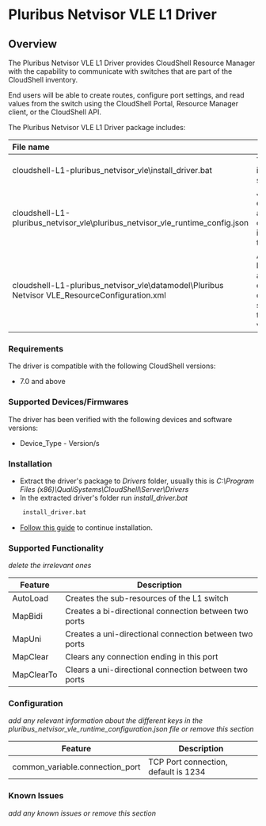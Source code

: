 # Pluribus Netvisor VLE L1 Driver

## Overview
The Pluribus Netvisor VLE L1 Driver provides CloudShell Resource Manager with the capability to communicate with switches that are part of the CloudShell inventory.

End users will be able to create routes, configure port settings, and read values from the switch using the CloudShell Portal, Resource Manager client, or the CloudShell API.

The Pluribus Netvisor VLE L1 Driver package includes:

| File name | Description |
| :------ | ------ |
| cloudshell-L1-pluribus_netvisor_vle\install_driver.bat | The driver installation script |
| cloudshell-L1-pluribus_netvisor_vle\pluribus_netvisor_vle_runtime_config.json | JSON file enabling additional configuration interface for the driver |
| cloudshell-L1-pluribus_netvisor_vle\datamodel\Pluribus Netvisor VLE_ResourceConfiguration.xml | An XML file holding all attribute and capabilities of the L1 switches of the same vendor |

### Requirements
The driver is compatible with the following CloudShell versions:
- 7.0 and above

### Supported Devices/Firmwares
The driver has been verified with the following devices and software versions:
- Device_Type - Version/s

### Installation
* Extract the driver's package to *Drivers* folder, usually this is *C:\\Program Files (x86)\\QualiSystems\\CloudShell\\Server\\Drivers*
* In the extracted driver's folder run *install_driver.bat*
```bash
    install_driver.bat
```
* [Follow this guide](http://help.quali.com/Online%20Help/8.3/Portal/Content/Admn/Cnct-Ctrl-L1-Swch.htm) to continue installation.

### Supported Functionality
*delete the irrelevant ones*

| Feature | Description |
| ------ | ------ |
| AutoLoad | Creates the sub-resources of the L1 switch |
| MapBidi | Creates a bi-directional connection between two ports |
| MapUni | Creates a uni-directional connection between two ports |
| MapClear | Clears any connection ending in this port |
| MapClearTo | Clears a uni-directional connection between two ports |

### Configuration
*add any relevant information about the different keys in the pluribus_netvisor_vle_runtime_configuration.json file or remove this section*

| Feature | Description |
| ------ | ------ |
| common_variable.connection_port | TCP Port connection, default is 1234 |

### Known Issues
*add any known issues or remove this section*
